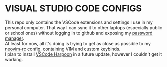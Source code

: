 # VISUAL STUDIO CODE CONFIGS
This repo only contains the VSCode extensions and settings I use in my 
personal computer. That way I can sync it to other laptops (especially 
public or school ones) without logging in to github and exposing my 
[password manager](https://bitwarden.com). <br>
At least for now, all it's doing is trying to get as close as possible to my 
[neovim-rc](https://github.com/eduardosaraujo1/neovim-rc) config, containing 
VIM and custom keybinds. <br>
I plan to install [VSCode Harpoon](https://github.com/tobias-z/vscode-harpoon)
in a future update, however I couldn't get it working.
